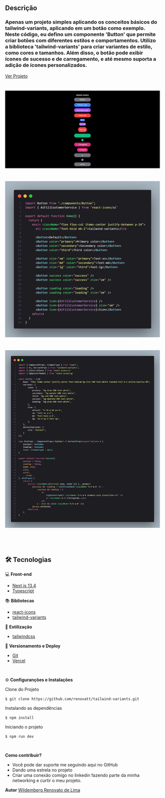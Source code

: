 <!-- <div align='center'>
<img src="./public/icon-512x512.png" width="50px"></h1>
<br/> <br/>
<h1>Pattern de Composição</h1> 
</div> -->

## Descrição

### Apenas um projeto simples aplicando os conceitos básicos do tailwind-variants, aplicando em um botão como exemplo. Neste código, eu defino um componente 'Button' que permite criar botões com diferentes estilos e comportamentos. Utilizo a biblioteca 'tailwind-variants' para criar variantes de estilo, como cores e tamanhos. Além disso, o botão pode exibir ícones de sucesso e de carregamento, e até mesmo suporta a adição de ícones personalizados.

[Ver Projeto](https://tailwind-variants-renovatt.vercel.app/)

#
![Web 1](./public/web-1.png)
#
![Web 2](./public/btn-1.png)
#
![Web 2](./public/btn-2.png)
#

<br>

## 🛠️ Tecnologias

💻 **Front-end**
- [Next.js 13.4](https://nextjs.org)
- [Typescript](https://www.typescriptlang.org)

📚 **Bibliotecas**
- [react-icons](https://react-icons.github.io/react-icons/)
- [tailwind-variants](https://www.tailwind-variants.org/docs/introduction)

🎨 **Estilização**
- [tailwindcss](https://tailwindcss.com/docs/installation)

🔋 **Versionamento e Deploy**
- [Git](https://git-scm.com)
- [Vercel](https://vercel.com/)

<br>

⚙️ **Configuranções e Instalações**

Clone do Projeto

    $ git clone https://github.com/renovatt/tailwind-variants.git

Instalando as dependências

    $ npm install

Iniciando o projeto

    $ npm run dev

<br>

**Como contribuir?**

- Você pode dar suporte me seguindo aqui no GitHub
- Dando uma estrela no projeto
- Criar uma conexão comigo no linkedin fazendo parte da minha networking e curtir o meu projeto.

<!-- <br> -->

**Autor**
[Wildemberg Renovato de Lima](https://www.linkedin.com/in/renovatt/)